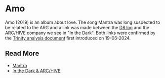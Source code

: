 # Amo

Amo (2019) is an album about love. The song Mantra was long suspected to be related to the 
ARG and a link was made between the [D8 log](../files/lauren_d8_log) and the ARC/HIVE company 
we see in "In the Dark". Both links were confirmed by the [Trinity analysis document](../files/trinity_document) first 
introduced on 19-06-2024.

## Read More

- [Mantra](amo-mantra)
- [In the Dark & ARC/HIVE](amo-in-the-dark)